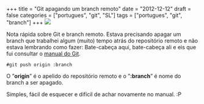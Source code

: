 +++
title = "Git apagando um branch remoto"
date = "2012-12-12"
draft = false
categories = ["portugues", "git", "SL"]
tags = ["portugues", "git", "branch"]
+++
![](/images/220px-Toshiba_Remote_Control_CT-9863.jpg)

Nota rápida sobre Git e branch remoto. Estava precisando apagar um
branch que trabalhei algum (muito) tempo atrás do repositório remoto e
não estava lembrando como fazer: Bate-cabeça aqui, bate-cabeça ali e eis
que fui consultar o [manual do
Git](https://git-scm.com/book/en/Git-Branching-Remote-Branches).

    #git push origin :branch

O ”**origin**” é o apelido do repositório remoto e o ”**:branch**” é
nome do branch a ser apagado.

Simples, fácil de esquecer e difícil de achar novamente no manual. :P
